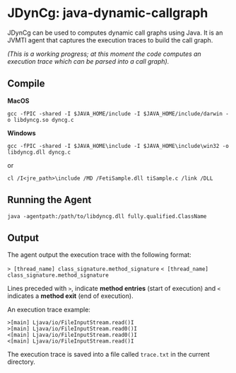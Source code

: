 # JDynCg: java-dynamic-callgraph
JDynCg can be used to computes dynamic call graphs using Java. It is an JVMTI agent that captures the execution traces to build the call graph.

*(This is a working progress; at this moment the code computes an execution trace which can be parsed into a call graph).*

## Compile


**MacOS**

`gcc -fPIC -shared -I $JAVA_HOME/include -I $JAVA_HOME/include/darwin -o libdyncg.so dyncg.c`



**Windows**


`gcc -fPIC -shared -I $JAVA_HOME\include -I $JAVA_HOME\include\win32 -o libdyncg.dll dyncg.c`


or


`cl /I<jre_path>\include /MD /FetiSample.dll tiSample.c /link /DLL`



## Running the Agent


`java -agentpath:/path/to/libdyncg.dll fully.qualified.ClassName`



## Output

The agent output the execution trace with the following format:

`> [thread_name] class_signature.method_signature`
`< [thread_name] class_signature.method_signature`

Lines preceded with `>`, indicate **method entries** (start of execution) and `<` indicates a **method exit** (end of execution).


An execution trace example:

```
>[main] Ljava/io/FileInputStream.read()I
>[main] Ljava/io/FileInputStream.read0()I
<[main] Ljava/io/FileInputStream.read0()I
<[main] Ljava/io/FileInputStream.read()I
```


The execution trace is saved into a file called `trace.txt` in the current directory.


